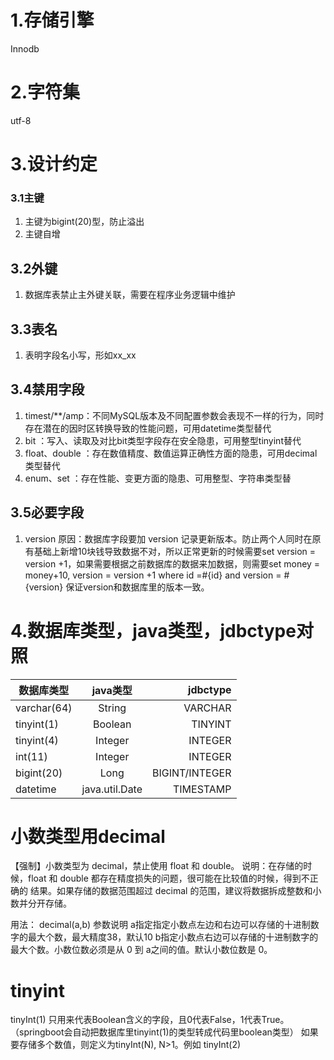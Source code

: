 # 1.存储引擎
Innodb

# 2.字符集
utf-8

# 3.设计约定
### 3.1主键
1. 主键为bigint(20)型，防止溢出
2. 主键自增

## 3.2外键
1. 数据库表禁止主外键关联，需要在程序业务逻辑中维护

## 3.3表名
1. 表明字段名小写，形如xx_xx

## 3.4禁用字段
1. timest/**/amp：不同MySQL版本及不同配置参数会表现不一样的行为，同时存在潜在的因时区转换导致的性能问题，可用datetime类型替代
2. bit ：写入、读取及对比bit类型字段存在安全隐患，可用整型tinyint替代
3. float、double ：存在数值精度、数值运算正确性方面的隐患，可用decimal类型替代
4. enum、set ：存在性能、变更方面的隐患、可用整型、字符串类型替

## 3.5必要字段
1. version
原因：数据库字段要加 version  记录更新版本。防止两个人同时在原有基础上新增10块钱导致数据不对，所以正常更新的时候需要set version = version +1，如果需要根据之前数据库的数据来加数据，则需要set money = money+10, version = version +1 where id =#{id} and version = #{version} 保证version和数据库里的版本一致。

# 4.数据库类型，java类型，jdbctype对照
数据库类型|java类型|jdbctype
--|:--:|--:
varchar(64) | String | VARCHAR
tinyint(1) | Boolean | TINYINT
tinyint(4) | Integer | INTEGER
int(11) | Integer | INTEGER
bigint(20) | Long | BIGINT/INTEGER
datetime |java.util.Date | TIMESTAMP

# 小数类型用decimal
【强制】小数类型为 decimal，禁止使用 float 和 double。
说明：在存储的时候，float 和 double 都存在精度损失的问题，很可能在比较值的时候，得到不正确的
结果。如果存储的数据范围超过 decimal 的范围，建议将数据拆成整数和小数并分开存储。

用法：
decimal(a,b)
参数说明
a指定指定小数点左边和右边可以存储的十进制数字的最大个数，最大精度38，默认10
b指定小数点右边可以存储的十进制数字的最大个数。小数位数必须是从 0 到 a之间的值。默认小数位数是 0。

# tinyint
tinyInt(1) 只用来代表Boolean含义的字段，且0代表False，1代表True。（springboot会自动把数据库里tinyint(1)的类型转成代码里boolean类型）
如果要存储多个数值，则定义为tinyInt(N), N>1。例如 tinyInt(2)